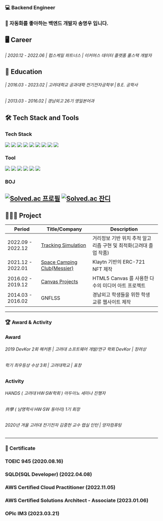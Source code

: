 ### 💻 Backend Engineer
### 🤖 자동화를 좋아하는 백엔드 개발자 송명우 입니다.

## 🖥 Career
###### | 2020.12 - 2022.06 | 펍스케일 파트너스 | 이커머스 데이터 플랫폼 풀스택 개발자

## 📖 Education
###### | 2016.03 - 2023.02 | 고려대학교 공과대학 전기전자공학부 | B.E. 공학사 
###### | 2013.03 - 2016.02 | 경남외고 26기 영일본어과

## 🛠 Tech Stack and Tools
### Tech Stack

<img src="https://img.shields.io/badge/Python-3776AB?style=flat-square&logo=c%2B%2B&logoColor=white&style=for-the-badge"/></a>
<img src="https://img.shields.io/badge/Ruby-CC342D?style=flat-square&logo=ruby&logoColor=white&style=for-the-badge"/></a>
<img src="https://img.shields.io/badge/JavaScript-F7DF1E?style=flat-square&logo=JavaScript&style=for-the-badge"/></a>
<img src="https://img.shields.io/badge/Vue-4FC08D?style=flat-square&logo=JavaScript&logoColor=white&style=for-the-badge"/></a>
<img src="https://img.shields.io/badge/Nuxt-764ABC?style=flat-square&logo=JavaScript&logoColor=white&style=for-the-badge"/></a>
<img src="https://img.shields.io/badge/HTML5-E34F26?style=flat-square&logo=HTML5&logoColor=white&style=for-the-badge"/></a>
<img src="https://img.shields.io/badge/CSS3-1572B6?style=flat-square&logo=CSS3&logoColor=white&style=for-the-badge"/></a>
<img src="https://img.shields.io/badge/MySQL-4479A1?style=flat-square&logo=MySQL&logoColor=white&style=for-the-badge"/></a>
<img src="https://img.shields.io/badge/Amazon AWS-232F3E?style=flat-square&logo=AWS&logoColor=white&style=for-the-badge"/></a>
### Tool

<img src="https://img.shields.io/badge/Git-F05032?style=flat-square&logo=c%2B%2B&logoColor=white&style=for-the-badge"/></a>
<img src="https://img.shields.io/badge/VS Code-217346?style=flat-square&logo=c%2B%2B&logoColor=white&style=for-the-badge"/></a>
<img src="https://img.shields.io/badge/Sentry-purple.svg?style=flat-square&logo=sentry&style=for-the-badge"/></a>
<img src="https://img.shields.io/badge/docker-%230db7ed.svg?style=flat-square&logo=docker&logoColor=white&style=for-the-badge"/></a>
<img src="https://img.shields.io/badge/jira-%230A0FFF.svg?style=flat-square&logo=jira&logoColor=white&style=for-the-badge"/></a>
<img src="https://img.shields.io/badge/confluence-%23172BF4.svg?style=flat-square&logo=confluence&logoColor=white&style=for-the-badge"/></a>

### BOJ

[![Solved.ac 프로필](https://mazassumnida.wtf/api/v2/generate_badge?boj=erados)](https://solved.ac/erados)
[![Solved.ac 잔디](http://mazandi.herokuapp.com/api?handle=erados&theme=dark)](https://solved.ac/erados)
---
## 🧑🏻‍💻 Project
|Period|Title/Company|Description|
|------|---|---|
|2022.09 - 2022.12|[Tracking Simulation](https://github.com/erados/2022_Tracking_Simulation)|거리정보 기반 위치 추적 알고리즘 구현 및 최적화(고려대 졸업 작품)|
|2021.12 - 2022.01|[Space Camping Club(Messier)](https://github.com/erados/2021_Messier)|Klaytn 기반의 ERC-721 NFT 제작|
|2016.02 - 2019.12|[Canvas Projects](https://github.com/erados/MediaArts)| HTML5 Canvas 를 사용한 다수의 미디어 아트 프로젝트
|2014.03 - 2016.02|GNFLSS|경남외고 학생들을 위한 학생 교류 웹사이트 제작|

---
### 🏆 Award & Activity
### Award

###### 2019 DevKor 2회 해커톤 | 고려대 소프트웨어 개발/연구 학회 DevKor | 장려상
###### 학기 최우등상 수상 3회  | 고려대학교 |  표창
### Activity

###### HANDS ( 고려대 HW·SW학회 ) 아두이노 세미나 진행자
###### 共學 ( 남명학사 HW·SW 동아리) 1기 회장
###### 2020년 겨울 고려대 전기전자 김중헌 교수 랩실 인턴 | 양자컴퓨팅
---
### 🔖 Certificate
### TOEIC 945 (2020.08.16)
### SQLD(SQL Developer) (2022.04.08)
### AWS Certified Cloud Practitioner (2022.11.05)
### AWS Certified Solutions Architect - Associate (2023.01.06)
### OPIc IM3 (2023.03.21)

